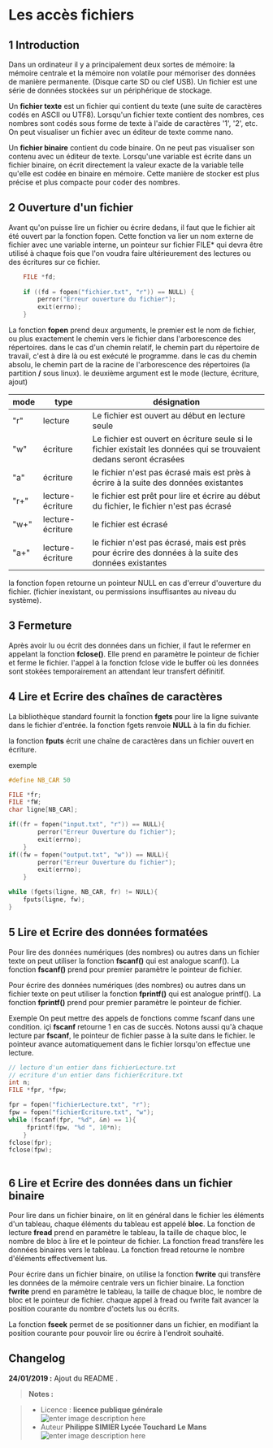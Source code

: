 ﻿# Les accès fichiers

## 1 Introduction 

Dans un ordinateur il y a principalement deux sortes de mémoire:  la mémoire centrale et la mémoire non volatile pour mémoriser des données de manière permanente. (Disque carte SD ou clef USB). 
Un fichier est une série de données stockées sur un périphérique de stockage.
 
Un **fichier texte** est un fichier qui contient du texte (une suite de caractères codés en ASCII ou UTF8). Lorsqu'un fichier texte contient des nombres, ces nombres sont codés sous forme de texte à l'aide de caractères '1', '2', etc.  On peut visualiser un fichier avec un éditeur de texte comme nano. 

Un **fichier binaire** contient du code binaire. On ne peut pas visualiser son contenu avec un éditeur de texte. Lorsqu'une variable est écrite dans un fichier binaire, on écrit directement la valeur exacte de la variable telle qu'elle est codée en binaire en mémoire.  Cette manière de stocker est plus précise et plus compacte pour coder des nombres. 

## 2 Ouverture d'un fichier

Avant qu'on puisse lire un fichier ou écrire dedans, il faut que le fichier ait été ouvert par la fonction fopen. Cette fonction va lier un nom externe de fichier avec une variable interne, un pointeur sur fichier FILE* qui devra être utilisé à chaque fois que l'on voudra faire ultérieurement des lectures ou des écritures sur ce fichier. 
```c
	FILE *fd;
	 
	if ((fd = fopen("fichier.txt", "r")) == NULL) {
		perror("Erreur ouverture du fichier");
		exit(errno);
	}
```
 La fonction **fopen** prend deux arguments, le premier est le nom de fichier, ou plus exactement le chemin vers le fichier dans l'arborescence des répertoires. dans le cas d'un chemin relatif, le chemin part du répertoire de travail, c'est à dire là ou est exécuté le programme.  dans le cas du chemin absolu, le chemin part de la racine de l'arborescence des répertoires (la partition **/** sous linux).
 le deuxième argument est le mode (lecture, écriture, ajout)
 
 | mode | type | désignation |
 |------|------|-------------|
 | "r"  | lecture | Le fichier est ouvert au début en lecture seule
 | "w"  | écriture | Le fichier est ouvert en écriture seule si le fichier existait les données qui se trouvaient dedans seront écrasées |
 | "a"   | écriture | le fichier n'est pas écrasé mais est près à écrire à la suite des données existantes |
 | "r+"  | lecture-écriture | le fichier est prêt pour lire et écrire au début du fichier, le fichier n'est pas écrasé |
 | "w+" | lecture-écriture | le fichier est écrasé |
 | "a+" | lecture-écriture | le fichier n'est pas écrasé, mais est près pour écrire des données à la suite des données existantes |

la fonction fopen retourne un pointeur NULL en cas d'erreur d'ouverture du fichier. (fichier inexistant, ou permissions insuffisantes au niveau du système).

## 3 Fermeture
Après avoir lu ou écrit des données dans un fichier, il faut le refermer en appelant la fonction **fclose()**. Elle prend en paramètre le pointeur de fichier et ferme le fichier. l'appel à la fonction fclose vide le buffer où les données sont stokées temporairement an attendant leur transfert définitif.

## 4 Lire et Ecrire des chaînes de caractères

La bibliothèque standard fournit la fonction **fgets** pour lire la ligne suivante dans le fichier d'entrée. la fonction fgets renvoie **NULL** à la fin du fichier.

la fonction **fputs** écrit une chaîne de caractères dans un fichier ouvert en écriture.

exemple
```c
#define NB_CAR 50

FILE *fr;
FILE *fW;
char ligne[NB_CAR];

if((fr = fopen("input.txt", "r")) == NULL){
        perror("Erreur Ouverture du fichier");
        exit(errno);
    }
if((fw = fopen("output.txt", "w")) == NULL){
        perror("Erreur Ouverture du fichier");
        exit(errno);
    } 

while (fgets(ligne, NB_CAR, fr) != NULL){
    fputs(ligne, fw);
}    
```


## 5 Lire et Ecrire des données formatées 

Pour lire des données numériques (des nombres) ou autres dans un fichier texte on peut utiliser la fonction **fscanf()** qui est analogue scanf(). La fonction **fscanf()** prend pour premier paramètre le pointeur de fichier. 


Pour écrire des données numériques (des nombres) ou autres dans un fichier texte on peut utiliser la fonction **fprintf()**  qui est analogue printf(). La fonction **fprintf()** prend pour premier paramètre le pointeur de fichier. 
 
 Exemple
 On peut mettre des appels de fonctions comme fscanf dans une condition. içi **fscanf** retourne 1 en cas de succès. Notons aussi qu'à chaque lecture par **fscanf**, le pointeur de fichier passe à la suite dans le fichier. le pointeur avance automatiquement dans le fichier lorsqu'on effectue une lecture.
```c
// lecture d'un entier dans fichierLecture.txt
// ecriture d'un entier dans fichierEcriture.txt
int n;
FILE *fpr, *fpw;

fpr = fopen("fichierLecture.txt", "r");
fpw = fopen("fichierEcriture.txt", "w");
while (fscanf(fpr, "%d", &n) == 1){
     fprintf(fpw, "%d ", 10*n);
    }
fclose(fpr);
fclose(fpw);    
    	
```

## 6 Lire et Ecrire des données dans un fichier binaire
Pour lire dans un fichier binaire, on lit en général dans le fichier les éléments d'un tableau, chaque éléments du tableau est appelé **bloc**.
La fonction de lecture **fread** prend en paramètre le tableau, la taille de chaque bloc, le nombre de bloc à lire et le pointeur de fichier. La fonction fread transfère les données binaires vers le tableau. La fonction fread retourne le nombre d'éléments effectivement lus.

Pour écrire dans un fichier binaire, on utilise la fonction **fwrite** qui transfère les données de la mémoire centrale vers un fichier binaire.
La fonction **fwrite** prend en paramètre le tableau, la taille de chaque bloc, le nombre de bloc et le pointeur de fichier.
 chaque appel à fread ou fwrite fait avancer la position courante du nombre d'octets lus ou écrits.

La fonction **fseek** permet de se positionner dans un fichier, en modifiant la position courante pour pouvoir lire ou écrire à l'endroit souhaité.

## Changelog

 **24/01/2019 :** Ajout du README . 
 
 
> **Notes :**


> - Licence : **licence publique générale** ![enter image description here](https://img.shields.io/badge/licence-GPL-green.svg)
> - Auteur **Philippe SIMIER Lycée Touchard Le Mans**
>  ![enter image description here](https://img.shields.io/badge/built-passing-green.svg)
<!-- TOOLBOX 

Génération des badges : https://shields.io/
Génération de ce fichier : https://stackedit.io/editor#



